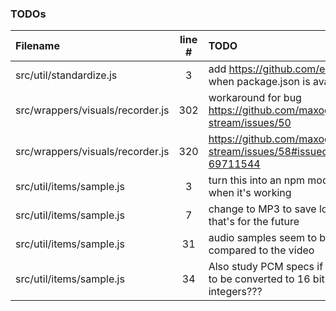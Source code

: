 ### TODOs
| Filename | line # | TODO
|:------|:------:|:------
| src/util/standardize.js | 3 | add https://github.com/eligrey/classList.js when package.json is avail
| src/wrappers/visuals/recorder.js | 302 | workaround for bug https://github.com/maxogden/websocket-stream/issues/50
| src/wrappers/visuals/recorder.js | 320 | https://github.com/maxogden/websocket-stream/issues/58#issuecomment-69711544
| src/util/items/sample.js | 3 | turn this into an npm module, but only when it's working
| src/util/items/sample.js | 7 | change to MP3 to save lots of bytes but that's for the future
| src/util/items/sample.js | 31 | audio samples seem to be a bit too fast compared to the video
| src/util/items/sample.js | 34 | Also study PCM specs if these really have to be converted to 16 bit signed integers???